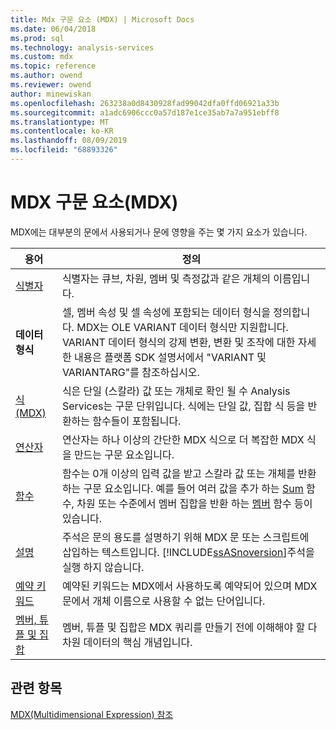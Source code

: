 ```yaml
---
title: Mdx 구문 요소 (MDX) | Microsoft Docs
ms.date: 06/04/2018
ms.prod: sql
ms.technology: analysis-services
ms.custom: mdx
ms.topic: reference
ms.author: owend
ms.reviewer: owend
author: minewiskan
ms.openlocfilehash: 263238a0d8430928fad99042dfa0ffd06921a33b
ms.sourcegitcommit: a1adc6906ccc0a57d187e1ce35ab7a7a951ebff8
ms.translationtype: MT
ms.contentlocale: ko-KR
ms.lasthandoff: 08/09/2019
ms.locfileid: "68893326"
---
```

# <a name="mdx-syntax-elements-mdx"></a>MDX 구문 요소(MDX)


  MDX에는 대부분의 문에서 사용되거나 문에 영향을 주는 몇 가지 요소가 있습니다.  
  
|용어|정의|  
|----------|----------------|  
|[식별자](../mdx/identifiers-mdx.md)|식별자는 큐브, 차원, 멤버 및 측정값과 같은 개체의 이름입니다.|  
|**데이터 형식**|셀, 멤버 속성 및 셀 속성에 포함되는 데이터 형식을 정의합니다. MDX는 OLE VARIANT 데이터 형식만 지원합니다. VARIANT 데이터 형식의 강제 변환, 변환 및 조작에 대한 자세한 내용은 플랫폼 SDK 설명서에서 "VARIANT 및 VARIANTARG"를 참조하십시오.|  
|[식 &#40;MDX&#41;](../mdx/expressions-mdx.md)|식은 단일 (스칼라) 값 또는 개체로 확인 될 수 Analysis Services는 구문 단위입니다. 식에는 단일 값, 집합 식 등을 반환하는 함수들이 포함됩니다.|  
|[연산자](../mdx/operators-mdx-syntax.md)|연산자는 하나 이상의 간단한 MDX 식으로 더 복잡한 MDX 식을 만드는 구문 요소입니다.|  
|[함수](../mdx/functions-mdx-syntax.md)|함수는 0개 이상의 입력 값을 받고 스칼라 값 또는 개체를 반환하는 구문 요소입니다. 예를 들어 여러 값을 추가 하는 [Sum](../mdx/sum-mdx.md) 함수, 차원 또는 수준에서 멤버 집합을 반환 하는 [멤버](../mdx/members-set-mdx.md) 함수 등이 있습니다.|  
|[설명](../mdx/comments-mdx-syntax.md)|주석은 문의 용도를 설명하기 위해 MDX 문 또는 스크립트에 삽입하는 텍스트입니다. [!INCLUDE[ssASnoversion](../includes/ssasnoversion-md.md)]주석을 실행 하지 않습니다.|  
|[예약 키워드](../mdx/reserved-keywords-mdx-syntax.md)|예약된 키워드는 MDX에서 사용하도록 예약되어 있으며 MDX 문에서 개체 이름으로 사용할 수 없는 단어입니다.|  
|[멤버, 튜플 및 집합](https://docs.microsoft.com/analysis-services/multidimensional-models/mdx/working-with-members-tuples-and-sets-mdx)|멤버, 튜플 및 집합은 MDX 쿼리를 만들기 전에 이해해야 할 다차원 데이터의 핵심 개념입니다.|  
  
## <a name="see-also"></a>관련 항목  
 [MDX&#40;Multidimensional Expression&#41; 참조](../mdx/multidimensional-expressions-mdx-reference.md)  
  
  

